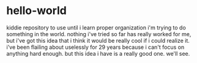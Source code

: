 # hello-world
kiddie repository to use until i learn proper organization
i'm trying to do something in the world.  nothing i've tried so far has really worked for me, but i've got this idea that i think it would be really cool if i could realize it.  i've been flailing about uselessly for 29 years because i can't focus on anything hard enough.  but this idea i have is a really good one.  we'll see.
